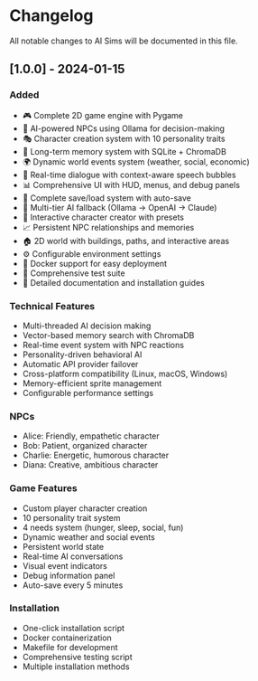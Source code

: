 # Changelog

All notable changes to AI Sims will be documented in this file.

## [1.0.0] - 2024-01-15

### Added
- 🎮 Complete 2D game engine with Pygame
- 🧠 AI-powered NPCs using Ollama for decision-making
- 🎭 Character creation system with 10 personality traits
- 💭 Long-term memory system with SQLite + ChromaDB
- 🌍 Dynamic world events system (weather, social, economic)
- 💬 Real-time dialogue with context-aware speech bubbles
- 📊 Comprehensive UI with HUD, menus, and debug panels
- 💾 Complete save/load system with auto-save
- 🔄 Multi-tier AI fallback (Ollama → OpenAI → Claude)
- 🎨 Interactive character creator with presets
- 📈 Persistent NPC relationships and memories
- 🏠 2D world with buildings, paths, and interactive areas
- ⚙️ Configurable environment settings
- 🐳 Docker support for easy deployment
- 🧪 Comprehensive test suite
- 📖 Detailed documentation and installation guides

### Technical Features
- Multi-threaded AI decision making
- Vector-based memory search with ChromaDB
- Real-time event system with NPC reactions
- Personality-driven behavioral AI
- Automatic API provider failover
- Cross-platform compatibility (Linux, macOS, Windows)
- Memory-efficient sprite management
- Configurable performance settings

### NPCs
- Alice: Friendly, empathetic character
- Bob: Patient, organized character  
- Charlie: Energetic, humorous character
- Diana: Creative, ambitious character

### Game Features
- Custom player character creation
- 10 personality trait system
- 4 needs system (hunger, sleep, social, fun)
- Dynamic weather and social events
- Persistent world state
- Real-time AI conversations
- Visual event indicators
- Debug information panel
- Auto-save every 5 minutes

### Installation
- One-click installation script
- Docker containerization
- Makefile for development
- Comprehensive testing script
- Multiple installation methods